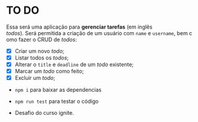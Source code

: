 # TO DO

Essa será uma aplicação para **gerenciar tarefas** (em inglês *todos*). Será permitida a criação de um usuário com `name` e `username`, bem como fazer o CRUD de *todos*:

- [x] Criar um novo *todo*;
- [x] Listar todos os *todos*;
- [x] Alterar o `title` e `deadline` de um *todo* existente;
- [x] Marcar um *todo* como feito;
- [x] Excluir um *todo*;

* `npm i` para baixar as dependencias
* `npm run test` para testar o código

* Desafio do curso ignite.